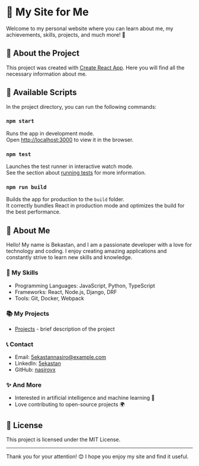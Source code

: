 # 🌟 My Site for Me
 
Welcome to my personal website where you can learn about me, my achievements, skills, projects, and much more! 🎉

## 🚀 About the Project

This project was created with [Create React App](https://github.com/facebook/create-react-app). Here you will find all the necessary information about me.

## 📜 Available Scripts

In the project directory, you can run the following commands:

### `npm start`

Runs the app in development mode.\
Open [http://localhost:3000](http://localhost:3000) to view it in the browser.

### `npm test`

Launches the test runner in interactive watch mode.\
See the section about [running tests](https://facebook.github.io/create-react-app/docs/running-tests) for more information.

### `npm run build`

Builds the app for production to the `build` folder.\
It correctly bundles React in production mode and optimizes the build for the best performance.

## 🎨 About Me

Hello! My name is Bekastan, and I am a passionate developer with a love for technology and coding. I enjoy creating amazing applications and constantly strive to learn new skills and knowledge.

### 💼 My Skills

- Programming Languages: JavaScript, Python, TypeScript
- Frameworks: React, Node.js, Django, DRF
- Tools: Git, Docker, Webpack

### 📚 My Projects

- [Projects](https://github.com/nasirovx?tab=repositories) - brief description of the project

### 📞 Contact

- Email: [5ekastannasiro@example.com](mailto:5ekastannasirov@example.com)
- LinkedIn: [5ekastan](https://linkedin.com/in/5ekastan)
- GitHub: [nasirovx](https://github.com/nasirovx)

### ✨ And More

- Interested in artificial intelligence and machine learning 🤖
- Love contributing to open-source projects 🌍

## 📝 License

This project is licensed under the MIT License.

---

Thank you for your attention! 😊 I hope you enjoy my site and find it useful.
